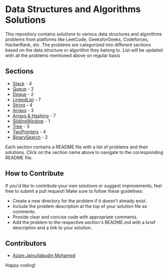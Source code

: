 # Data Structures and Algorithms Solutions

This repository contains solutions to various data structures and algorithms problems from platforms like LeetCode, GeeksforGeeks, Codeforces, HackerRank, etc.
The problems are categorized into different sections based on the data structure or algorithm they belong to.
List will be updated with all the problems mentioned above on regular basis

## Sections

- [Stack](./Stack/README.md) - 4
- [Queue](./Queue/README.md) - 2
- [Deque](./Deque/README.md) - 2
- [LinkedList](./LinkedList/README.md) - 7
- [String](./String/README.md) - 4
- [Arrays](./Arrays/README.md) - 3
- [Arrays & Hashing](./Arrays&Hashing/README.md) - 7
- [SlidingWindow](./SlidingWindow/README.md) - 1
- [Tree](./Tree/README.md) - 3
- [TwoPointers](./TwoPointers/README.md) - 4
- [BinarySearch](./BinarySearch/README.md) - 2

Each section contains a README file with a list of problems and their solutions. Click on the section name above to navigate to the corresponding README file.

## How to Contribute

If you'd like to contribute your own solutions or suggest improvements, feel free to submit a pull request! Make sure to follow these guidelines:

- Create a new directory for the problem if it doesn't already exist.
- Include the problem description at the top of your solution file as comments.
- Provide clear and concise code with appropriate comments.
- Add the problem to the respective section's README.md with a brief description and a link to your solution.

## Contributors

- [Azam Jainullabudin Mohamed](https://github.com/Azam-JM)

Happy coding!
